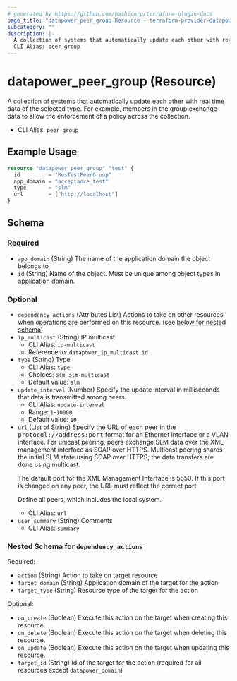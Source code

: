 ```yaml
---
# generated by https://github.com/hashicorp/terraform-plugin-docs
page_title: "datapower_peer_group Resource - terraform-provider-datapower"
subcategory: ""
description: |-
  A collection of systems that automatically update each other with real time data of the selected type. For example, members in the group exchange data to allow the enforcement of a policy across the collection.
  CLI Alias: peer-group
---
```


# datapower_peer_group (Resource)

A collection of systems that automatically update each other with real time data of the selected type. For example, members in the group exchange data to allow the enforcement of a policy across the collection.
  - CLI Alias: `peer-group`

## Example Usage

```terraform
resource "datapower_peer_group" "test" {
  id         = "ResTestPeerGroup"
  app_domain = "acceptance_test"
  type       = "slm"
  url        = ["http://localhost"]
}
```

<!-- schema generated by tfplugindocs -->
## Schema

### Required

- `app_domain` (String) The name of the application domain the object belongs to
- `id` (String) Name of the object. Must be unique among object types in application domain.

### Optional

- `dependency_actions` (Attributes List) Actions to take on other resources when operations are performed on this resource. (see [below for nested schema](#nestedatt--dependency_actions))
- `ip_multicast` (String) IP multicast
  - CLI Alias: `ip-multicast`
  - Reference to: `datapower_ip_multicast:id`
- `type` (String) Type
  - CLI Alias: `type`
  - Choices: `slm`, `slm-multicast`
  - Default value: `slm`
- `update_interval` (Number) Specify the update interval in milliseconds that data is transmitted among peers.
  - CLI Alias: `update-interval`
  - Range: `1`-`10000`
  - Default value: `10`
- `url` (List of String) Specify the URL of each peer in the <tt>protocol://address:port</tt> format for an Ethernet interface or a VLAN interface. For unicast peering, peers exchange SLM data over the XML management interface as SOAP over HTTPS. Multicast peering shares the initial SLM state using SOAP over HTTPS; the data transfers are done using multicast. <p>The default port for the XML Management Interface is 5550. If this port is changed on any peer, the URL must reflect the correct port.</p><p>Define all peers, which includes the local system.</p>
  - CLI Alias: `url`
- `user_summary` (String) Comments
  - CLI Alias: `summary`

<a id="nestedatt--dependency_actions"></a>
### Nested Schema for `dependency_actions`

Required:

- `action` (String) Action to take on target resource
- `target_domain` (String) Application domain of the target for the action
- `target_type` (String) Resource type of the target for the action

Optional:

- `on_create` (Boolean) Execute this action on the target when creating this resource.
- `on_delete` (Boolean) Execute this action on the target when deleting this resource.
- `on_update` (Boolean) Execute this action on the target when updating this resource.
- `target_id` (String) Id of the target for the action (required for all resources except `datapower_domain`)
